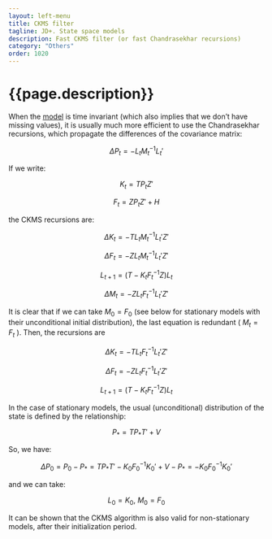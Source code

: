 ```yaml
---
layout: left-menu
title: CKMS filter
tagline: JD+. State space models
description: Fast CKMS filter (or fast Chandrasekhar recursions)
category: "Others"
order: 1020
---
```

# {{page.description}}

When the [model](index.md) is time invariant (which also implies that we don’t have missing values), it is usually much more efficient to use the Chandrasekhar recursions, which propagate the differences of the covariance matrix:

$$ \Delta P_t = - L_t M_t^{-1} L_t' $$

If we write:

$$ K_t = T P_t Z' $$ 

$$ F_t = Z P_t Z' + H $$

the CKMS recursions are:

$$  \Delta K_t = -T L_t M_t^{-1} L_t' Z'$$    

$$  \Delta F_t = -Z L_t M_t^{-1} L_t' Z'$$    

$$ L_{t+1} = \left( T - K_t F_t^{-1}Z \right) L_t$$  

$$ \Delta M_t = - Z L_t F_t^{-1} L_t'Z'$$  

It is clear that if we can take $M_0 = F_0$ (see below for stationary models with their unconditional initial distribution), the last equation is redundant ( $M_t=F_t$ ). Then, the recursions are 

$$  \Delta K_t = -T L_t F_t^{-1} L_t' Z'$$    

$$  \Delta F_t = -Z L_t F_t^{-1} L_t' Z'$$    

$$ L_{t+1} = \left( T - K_t F_t^{-1}Z \right) L_t$$  

In the case of stationary models, the usual (unconditional) distribution of the state is defined by the relationship:

$$ P_* = T P_* T' + V $$  

So, we have:

$$ \Delta P_0 = P_0 - P_* = T P_* T' - K_0 F_0^{-1} K_0' + V - P_* = - K_0 F_0^{-1} K_0'$$

and we can take:

$$ L_0 = K_0, \: M_0 = F_0 $$  

It can be shown that the CKMS algorithm is also valid for non-stationary models, after their initialization period. 
